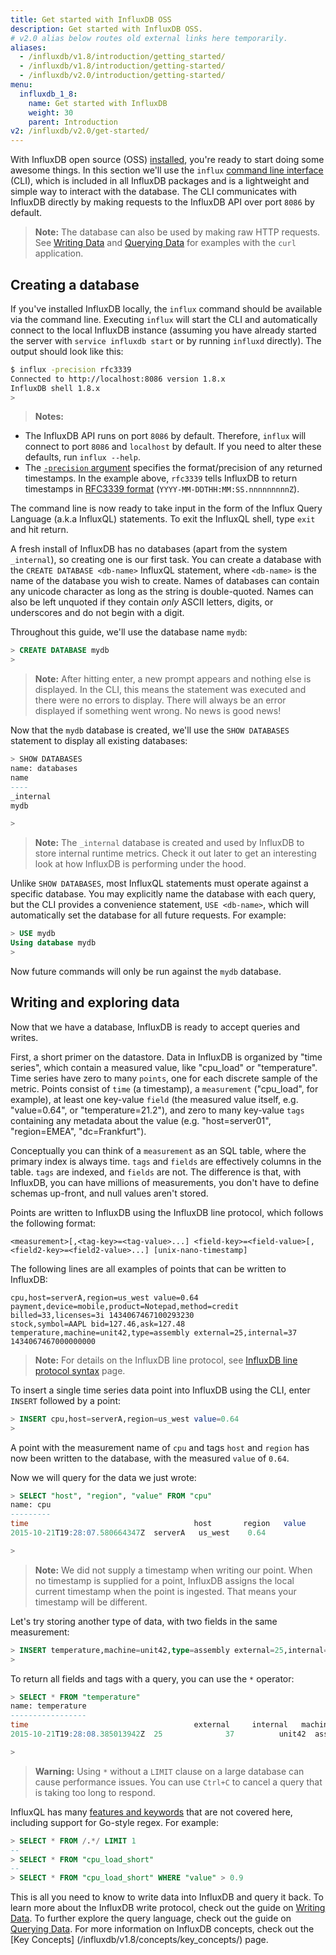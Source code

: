 ```yaml
---
title: Get started with InfluxDB OSS
description: Get started with InfluxDB OSS.
# v2.0 alias below routes old external links here temporarily.
aliases:
  - /influxdb/v1.8/introduction/getting_started/
  - /influxdb/v1.8/introduction/getting-started/
  - /influxdb/v2.0/introduction/getting-started/
menu:
  influxdb_1_8:
    name: Get started with InfluxDB
    weight: 30
    parent: Introduction
v2: /influxdb/v2.0/get-started/
---
```


With InfluxDB open source (OSS) [installed](/influxdb/v1.8/introduction/installation), you're ready to start doing some awesome things.
In this section we'll use the `influx` [command line interface](/influxdb/v1.8/tools/shell/) (CLI), which is included in all
InfluxDB packages and is a lightweight and simple way to interact with the database.
The CLI communicates with InfluxDB directly by making requests to the InfluxDB API over port `8086` by default.

> **Note:** The database can also be used by making raw HTTP requests.
See [Writing Data](/influxdb/v1.8/guides/writing_data/) and [Querying Data](/influxdb/v1.8/guides/querying_data/)
for examples with the `curl` application.

## Creating a database

If you've installed InfluxDB locally, the `influx` command should be available via the command line.
Executing `influx` will start the CLI and automatically connect to the local InfluxDB instance
(assuming you have already started the server with `service influxdb start` or by running `influxd` directly).
The output should look like this:

```bash
$ influx -precision rfc3339
Connected to http://localhost:8086 version 1.8.x
InfluxDB shell 1.8.x
>
```

> **Notes:**
>
* The InfluxDB API runs on port `8086` by default.
Therefore, `influx` will connect to port `8086` and `localhost` by default.
If you need to alter these defaults, run `influx --help`.
* The [`-precision` argument](/influxdb/v1.8/tools/shell/#influx-arguments) specifies the format/precision of any returned timestamps.
In the example above, `rfc3339` tells InfluxDB to return timestamps in [RFC3339 format](https://www.ietf.org/rfc/rfc3339.txt) (`YYYY-MM-DDTHH:MM:SS.nnnnnnnnnZ`).

The command line is now ready to take input in the form of the Influx Query Language (a.k.a InfluxQL) statements.
To exit the InfluxQL shell, type `exit` and hit return.

A fresh install of InfluxDB has no databases (apart from the system `_internal`),
so creating one is our first task.
You can create a database with the `CREATE DATABASE <db-name>` InfluxQL statement,
where `<db-name>` is the name of the database you wish to create.
Names of databases can contain any unicode character as long as the string is double-quoted.
Names can also be left unquoted if they contain _only_ ASCII letters,
digits, or underscores and do not begin with a digit.

Throughout this guide, we'll use the database name `mydb`:

```sql
> CREATE DATABASE mydb
>
```

> **Note:** After hitting enter, a new prompt appears and nothing else is displayed.
In the CLI, this means the statement was executed and there were no errors to display.
There will always be an error displayed if something went wrong.
No news is good news!

Now that the `mydb` database is created, we'll use the `SHOW DATABASES` statement
to display all existing databases:

```sql
> SHOW DATABASES
name: databases
name
----
_internal
mydb

>
```

> **Note:** The `_internal` database is created and used by InfluxDB to store internal runtime metrics.
Check it out later to get an interesting look at how InfluxDB is performing under the hood.

Unlike `SHOW DATABASES`, most InfluxQL statements must operate against a specific database.
You may explicitly name the database with each query,
but the CLI provides a convenience statement, `USE <db-name>`,
which will automatically set the database for all future requests. For example:

```sql
> USE mydb
Using database mydb
>
```

Now future commands will only be run against the `mydb` database.

## Writing and exploring data

Now that we have a database, InfluxDB is ready to accept queries and writes.

First, a short primer on the datastore.
Data in InfluxDB is organized by "time series",
which contain a measured value, like "cpu_load" or "temperature".
Time series have zero to many `points`, one for each discrete sample of the metric.
Points consist of `time` (a timestamp), a `measurement` ("cpu_load", for example),
at least one key-value `field` (the measured value itself, e.g.
"value=0.64", or "temperature=21.2"), and zero to many key-value `tags` containing any metadata about the value (e.g.
"host=server01", "region=EMEA", "dc=Frankfurt").

Conceptually you can think of a `measurement` as an SQL table,
where the primary index is always time.
`tags` and `fields` are effectively columns in the table.
`tags` are indexed, and `fields` are not.
The difference is that, with InfluxDB, you can have millions of measurements,
you don't have to define schemas up-front, and null values aren't stored.

Points are written to InfluxDB using the InfluxDB line protocol, which follows the following format:

```
<measurement>[,<tag-key>=<tag-value>...] <field-key>=<field-value>[,<field2-key>=<field2-value>...] [unix-nano-timestamp]
```

The following lines are all examples of points that can be written to InfluxDB:

```
cpu,host=serverA,region=us_west value=0.64
payment,device=mobile,product=Notepad,method=credit billed=33,licenses=3i 1434067467100293230
stock,symbol=AAPL bid=127.46,ask=127.48
temperature,machine=unit42,type=assembly external=25,internal=37 1434067467000000000
```

> **Note:** For details on the InfluxDB line protocol, see [InfluxDB line protocol syntax](/influxdb/v1.8/write_protocols/line_protocol_reference/#line-protocol-syntax) page.

To insert a single time series data point into InfluxDB using the CLI, enter `INSERT` followed by a point:

```sql
> INSERT cpu,host=serverA,region=us_west value=0.64
>
```

A point with the measurement name of `cpu` and tags `host` and `region` has now been written to the database, with the measured `value` of `0.64`.

Now we will query for the data we just wrote:

```sql
> SELECT "host", "region", "value" FROM "cpu"
name: cpu
---------
time		    	                     host     	region   value
2015-10-21T19:28:07.580664347Z  serverA	  us_west	 0.64

>
```

> **Note:** We did not supply a timestamp when writing our point.
When no timestamp is supplied for a point, InfluxDB assigns the local current timestamp when the point is ingested.
That means your timestamp will be different.

Let's try storing another type of data, with two fields in the same measurement:

```sql
> INSERT temperature,machine=unit42,type=assembly external=25,internal=37
>
```

To return all fields and tags with a query, you can use the `*` operator:

```sql
> SELECT * FROM "temperature"
name: temperature
-----------------
time		                        	 external	  internal	 machine	type
2015-10-21T19:28:08.385013942Z  25	        	37     		unit42  assembly

>
```

> **Warning:** Using `*` without a `LIMIT` clause on a large database can cause performance issues.
You can use `Ctrl+C` to cancel a query that is taking too long to respond.

InfluxQL has many [features and keywords](/influxdb/v1.8/query_language/spec/) that are not covered here,
including support for Go-style regex. For example:

```sql
> SELECT * FROM /.*/ LIMIT 1
--
> SELECT * FROM "cpu_load_short"
--
> SELECT * FROM "cpu_load_short" WHERE "value" > 0.9
```

This is all you need to know to write data into InfluxDB and query it back.
To learn more about the InfluxDB write protocol,
check out the guide on [Writing Data](/influxdb/v1.8/guides/writing_data/).
To further explore the query language,
check out the guide on [Querying Data](/influxdb/v1.8/guides/querying_data/).
For more information on InfluxDB concepts, check out the [Key Concepts]
(/influxdb/v1.8/concepts/key_concepts/) page.
